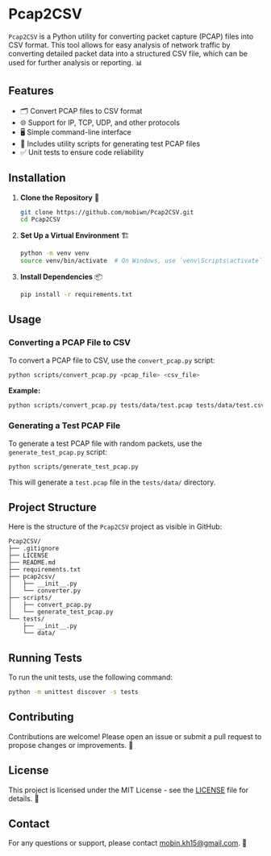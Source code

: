 # Pcap2CSV

`Pcap2CSV` is a Python utility for converting packet capture (PCAP) files into CSV format. This tool allows for easy analysis of network traffic by converting detailed packet data into a structured CSV file, which can be used for further analysis or reporting. 📊

## Features

- 🗂️ Convert PCAP files to CSV format
- 🌐 Support for IP, TCP, UDP, and other protocols
- 🖥️ Simple command-line interface
- 🧪 Includes utility scripts for generating test PCAP files
- ✅ Unit tests to ensure code reliability

## Installation

1. **Clone the Repository** 🚀

    ```bash
    git clone https://github.com/mobiwn/Pcap2CSV.git
    cd Pcap2CSV
    ```

2. **Set Up a Virtual Environment** 🏗️

    ```bash
    python -m venv venv
    source venv/bin/activate  # On Windows, use `venv\Scripts\activate`
    ```

3. **Install Dependencies** 📦

    ```bash
    pip install -r requirements.txt
    ```

## Usage

### Converting a PCAP File to CSV

To convert a PCAP file to CSV, use the `convert_pcap.py` script:

```bash
python scripts/convert_pcap.py <pcap_file> <csv_file>
```

**Example:**

```bash
python scripts/convert_pcap.py tests/data/test.pcap tests/data/test.csv
```

### Generating a Test PCAP File

To generate a test PCAP file with random packets, use the `generate_test_pcap.py` script:

```bash
python scripts/generate_test_pcap.py
```

This will generate a `test.pcap` file in the `tests/data/` directory.

## Project Structure

Here is the structure of the `Pcap2CSV` project as visible in GitHub:

```
Pcap2CSV/
├── .gitignore
├── LICENSE
├── README.md
├── requirements.txt
├── pcap2csv/
│   ├── __init__.py
│   └── converter.py
├── scripts/
│   ├── convert_pcap.py
│   └── generate_test_pcap.py
└── tests/
    ├── __init__.py
    └── data/
```

## Running Tests

To run the unit tests, use the following command:

```bash
python -m unittest discover -s tests
```

## Contributing

Contributions are welcome! Please open an issue or submit a pull request to propose changes or improvements. 🤝

## License

This project is licensed under the MIT License - see the [LICENSE](LICENSE) file for details. 📜

## Contact

For any questions or support, please contact [mobin.kh15@gmail.com](mobin.kh15@gmail.com). 📧
